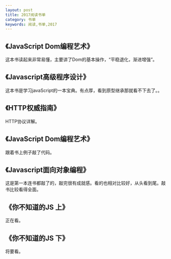 ```yaml
---
layout: post
title: 2017阅读书单
category: 书单
keywords: 阅读,书单,2017
---
```



## 《JavaScript Dom编程艺术》

这本书读起来非常易懂，主要讲了Dom的基本操作，“平稳退化，渐进增强”。


## 《Javascript高级程序设计》

这本书是学习javaScript的一本宝典。有点厚，看到原型继承那就看不下去了。。


## 《HTTP权威指南》

HTTP协议详解。

## 《JavaScript Dom编程艺术》

跟着书上例子敲了代码。

## 《Javascript面向对象编程》

这是第一本连书都敲了的，敲完很有成就感。看的也相对比较好，从头看到尾。敲书比较看得全面。

## 《你不知道的JS 上》

正在看。

## 《你不知道的JS 下》

将要看。
